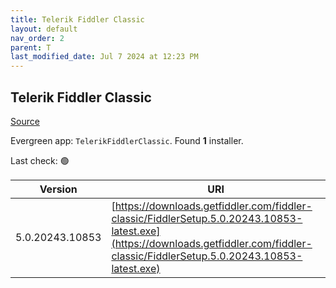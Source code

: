 ```yaml
---
title: Telerik Fiddler Classic
layout: default
nav_order: 2
parent: T
last_modified_date: Jul 7 2024 at 12:23 PM
---
```


## Telerik Fiddler Classic

[Source](https://www.telerik.com/fiddler/fiddler-classic)

Evergreen app: `TelerikFiddlerClassic`. Found **1** installer.

Last check: 🟢

| Version         | URI                                                                                                                                                                                  |
| --------------- | ------------------------------------------------------------------------------------------------------------------------------------------------------------------------------------ |
| 5.0.20243.10853 | [https://downloads.getfiddler.com/fiddler-classic/FiddlerSetup.5.0.20243.10853-latest.exe](https://downloads.getfiddler.com/fiddler-classic/FiddlerSetup.5.0.20243.10853-latest.exe) |
